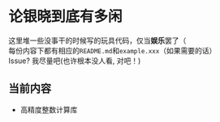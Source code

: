 # 论银晓到底有多闲
这里堆一些没事干的时候写的玩具代码，仅当**娱乐**罢了（  
每份内容下都有相应的`README.md`和`example.xxx`（如果需要的话）  
Issue? 我尽量吧(也许根本没人看, 对吧！)  
## 当前内容  
- 高精度整数计算库  
